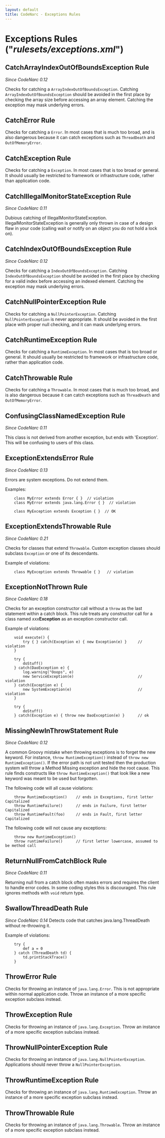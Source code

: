 ```yaml
---
layout: default
title: CodeNarc - Exceptions Rules
---  
```


# Exceptions Rules  ("*rulesets/exceptions.xml*")


## CatchArrayIndexOutOfBoundsException Rule

*Since CodeNarc 0.12*

Checks for catching a `ArrayIndexOutOfBoundsException`. Catching `ArrayIndexOutOfBoundsException` should
be avoided in the first place by checking the array size before accessing an array element. Catching the
exception may mask underlying errors.


## CatchError Rule

Checks for catching a `Error`. In most cases that is much too broad, and is also dangerous
because it can catch exceptions such as `ThreadDeath` and `OutOfMemoryError`.


## CatchException Rule

Checks for catching a `Exception`. In most cases that is too broad or general. It should usually
be restricted to framework or infrastructure code, rather than application code.


## CatchIllegalMonitorStateException Rule

*Since CodeNarc 0.11*

Dubious catching of IllegalMonitorStateException. IllegalMonitorStateException is generally only thrown in case of
a design flaw in your code (calling wait or notify on an object you do not hold a lock on).


## CatchIndexOutOfBoundsException Rule

*Since CodeNarc 0.12*

Checks for catching a `IndexOutOfBoundsException`. Catching `IndexOutOfBoundsException` should
be avoided in the first place by checking for a valid index before accessing an indexed element. Catching the
exception may mask underlying errors.


## CatchNullPointerException Rule

Checks for catching a `NullPointerException`. Catching `NullPointerException` is never
appropriate. It should be avoided in the first place with proper null checking, and it can mask underlying errors.


## CatchRuntimeException Rule

Checks for catching a `RuntimeException`. In most cases that is too broad or general. It should
usually be restricted to framework or infrastructure code, rather than application code.


## CatchThrowable Rule

Checks for catching a `Throwable`. In most cases that is much too broad, and is also dangerous
because it can catch exceptions such as `ThreadDeath` and `OutOfMemoryError`.


## ConfusingClassNamedException Rule

*Since CodeNarc 0.11*

This class is not derived from another exception, but ends with 'Exception'. This will be confusing to users of
this class.


## ExceptionExtendsError Rule

*Since CodeNarc 0.13*

Errors are system exceptions. Do not extend them.

Examples:

```
    class MyError extends Error { }  // violation
    class MyError extends java.lang.Error { }  // violation

    class MyException extends Exception { }  // OK
```


## ExceptionExtendsThrowable Rule

*Since CodeNarc 0.21*

Checks for classes that extend `Throwable`. Custom exception classes should subclass `Exception`
or one of its descendants.

Example of violations:

```
    class MyException extends Throwable { }   // violation
```


## ExceptionNotThrown Rule

*Since CodeNarc 0.18*

Checks for an exception constructor call without a `throw` as the last statement within a catch block.
This rule treats any constructor call for a class named *xxx***Exception** as an exception constructor call.

Example of violations:

```
    void execute() {
        try { } catch(Exception e) { new Exception(e) }     // violation
    }

    try {
        doStuff()
    } catch(DaoException e) {
        log.warning("Ooops", e)
        new ServiceException(e)                             // violation
    } catch(Exception e) {
        new SystemException(e)                              // violation
    }

    try {
        doStuff()
    } catch(Exception e) { throw new DaoException(e) }      // ok
```


## MissingNewInThrowStatement Rule

*Since CodeNarc 0.12*

A common Groovy mistake when throwing exceptions is to forget the new keyword. For instance, `throw RuntimeException()`
instead of `throw new RuntimeException()`. If the error path is not unit tested then the production system will
throw a Method Missing exception and hide the root cause. This rule finds constructs like `throw RuntimeException()` that
look like a new keyword was meant to be used but forgotten.

The following code will all cause violations:

```
    throw RuntimeException()    // ends in Exceptions, first letter Capitalized
    throw RuntimeFailure()      // ends in Failure, first letter Capitalized
    throw RuntimeFault(foo)     // ends in Fault, first letter Capitalized
```

The following code will not cause any exceptions:

```
    throw new RuntimeException()
    throw runtimeFailure()      // first letter lowercase, assumed to be method call
```


## ReturnNullFromCatchBlock Rule

*Since CodeNarc 0.11*

Returning null from a catch block often masks errors and requires the client to handle error codes. In some coding
styles this is discouraged. This rule ignores methods with `void` return type.


## SwallowThreadDeath Rule

*Since CodeNarc 0.14*
Detects code that catches java.lang.ThreadDeath without re-throwing it.

Example of violations:

```
    try {
        def a = 0
    } catch (ThreadDeath td) {
        td.printStackTrace()
    }
```


## ThrowError Rule

Checks for throwing an instance of `java.lang.Error`. This is not appropriate within
normal application code. Throw an instance of a more specific exception subclass instead.


## ThrowException Rule

Checks for throwing an instance of `java.lang.Exception`. Throw an instance of a more
specific exception subclass instead.


## ThrowNullPointerException Rule

Checks for throwing an instance of `java.lang.NullPointerException`. Applications should never
throw a `NullPointerException`.


## ThrowRuntimeException Rule

Checks for throwing an instance of `java.lang.RuntimeException`. Throw an instance of a more
specific exception subclass instead.


## ThrowThrowable Rule

Checks for throwing an instance of `java.lang.Throwable`. Throw an instance of a more
specific exception subclass instead.

